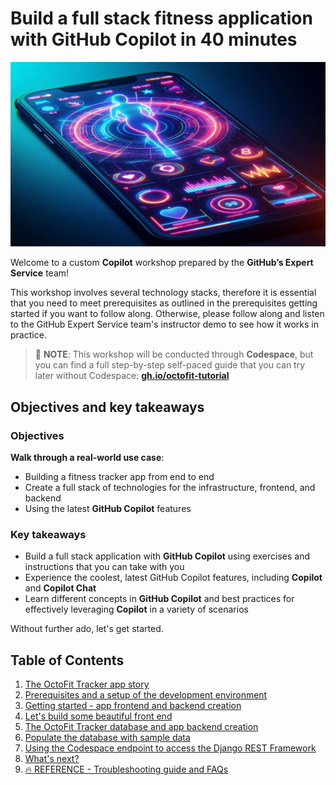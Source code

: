 # Build a full stack fitness application with GitHub Copilot in 40 minutes

![Story of Fitness application](images/cover.jpg)

Welcome to a custom **Copilot** workshop prepared by the **GitHub’s Expert Service** team!

This workshop involves several technology stacks, therefore it is essential that you need to meet prerequisites as outlined in the prerequisites getting started if you want to follow along. Otherwise, please follow along and listen to the GitHub Expert Service team's instructor demo to see how it works in practice.

> :blue_book: **NOTE**: This workshop will be conducted through **Codespace**, but you can find a full step-by-step self-paced guide that you can try later without Codespace:
[**gh.io/octofit-tutorial**](https://gh.io/octofit-tutorial)

## Objectives and key takeaways

### Objectives

**Walk through a real-world use case**:

- Building a fitness tracker app from end to end
- Create a full stack of technologies for the infrastructure, frontend, and backend
- Using the latest **GitHub Copilot** features

### Key takeaways

- Build a full stack application with **GitHub Copilot** using exercises and instructions that you can take with you
- Experience the coolest, latest GitHub Copilot features, including **Copilot** and **Copilot Chat**
- Learn different concepts in **GitHub Copilot** and best practices for effectively leveraging **Copilot** in a variety of scenarios

Without further ado, let's get started.

## Table of Contents

1. [The OctoFit Tracker app story](docs/1_Story/README.md)
2. [Prerequisites and a setup of the development environment](docs/2_Prerequisites/README.md)
3. [Getting started - app frontend and backend creation](docs/3_GettingStarted/README.md)
4. [Let's build some beautiful front end](docs/4_FrontEndWork/README.md)
5. [The OctoFit Tracker database and app backend creation](docs/5_BackendSettings/README.md)
6. [Populate the database with sample data](docs/6_PopulateDBwData/README.md)
7. [Using the Codespace endpoint to access the Django REST Framework](docs/7_CodespaceDjangoRESTFramework/README.md)
8. [What's next?](docs/8_WhatsNext/README.md)
9. [:fire: REFERENCE - Troubleshooting guide and FAQs](docs/9_Troubleshooting/README.md)
